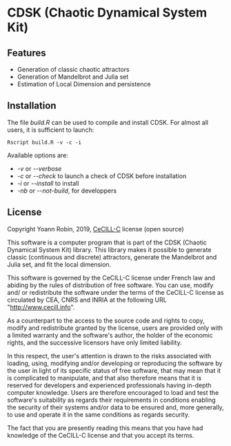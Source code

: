 # CDSK (Chaotic Dynamical System Kit)


## Features
- Generation of classic chaotic attractors
- Generation of Mandelbrot and Julia set
- Estimation of Local Dimension and persistence

## Installation

The file *build.R* can be used to compile and install CDSK. For almost all users, it is sufficient to launch:

~~~~
Rscript build.R -v -c -i
~~~~

Available options are:
- *-v* or *--verbose*
- *-c* or *--check* to launch a check of CDSK before installation
- *-i* or *--install* to install
- *-nb* or *--not-build*, for developpers


## License

Copyright Yoann Robin, 2019, [CeCILL-C](https://cecill.info/licences.en.html) license (open source)

This software is a computer program that is part of the CDSK (Chaotic
Dynamical System Kit) library. This library makes it possible
to generate classic (continuous and discrete) attractors, generate the
Mandelbrot and Julia set, and fit the local dimension.

This software is governed by the CeCILL-C license under French law and
abiding by the rules of distribution of free software.  You can  use,
modify and/ or redistribute the software under the terms of the CeCILL-C 
license as circulated by CEA, CNRS and INRIA at the following URL
"http://www.cecill.info".

As a counterpart to the access to the source code and  rights to copy,
modify and redistribute granted by the license, users are provided only
with a limited warranty  and the software's author,  the holder of the
economic rights,  and the successive licensors  have only  limited
liability.

In this respect, the user's attention is drawn to the risks associated
with loading,  using,  modifying and/or developing or reproducing the
software by the user in light of its specific status of free software,
that may mean  that it is complicated to manipulate,  and  that  also
therefore means  that it is reserved for developers  and  experienced
professionals having in-depth computer knowledge. Users are therefore
encouraged to load and test the software's suitability as regards their
requirements in conditions enabling the security of their systems and/or 
data to be ensured and,  more generally, to use and operate it in the
same conditions as regards security.

The fact that you are presently reading this means that you have had
knowledge of the CeCILL-C license and that you accept its terms.

